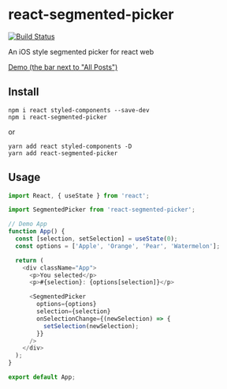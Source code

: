 # react-segmented-picker

[![Build Status](https://travis-ci.com/asvrada/react-segmented-picker.svg?branch=main)](https://travis-ci.com/asvrada/react-segmented-picker)

An iOS style segmented picker for react web

[Demo (the bar next to "All Posts")](https://asvrada.github.io/blog/posts/)

## Install

```shell script
npm i react styled-components --save-dev
npm i react-segmented-picker
```

or

```shell script
yarn add react styled-components -D
yarn add react-segmented-picker
```

## Usage

```js
import React, { useState } from 'react';

import SegmentedPicker from 'react-segmented-picker';

// Demo App
function App() {
  const [selection, setSelection] = useState(0);
  const options = ['Apple', 'Orange', 'Pear', 'Watermelon'];

  return (
    <div className="App">
      <p>You selected</p>
      <p>#{selection}: {options[selection]}</p>

      <SegmentedPicker
        options={options}
        selection={selection}
        onSelectionChange={(newSelection) => {
          setSelection(newSelection);
        }}
      />
    </div>
  );
}

export default App;
```

